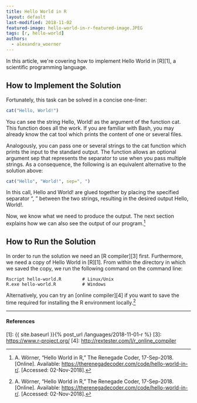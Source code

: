 ```yaml
---
title: Hello World in R
layout: default
last-modified: 2018-11-02
featured-image: hello-world-in-r-featured-image.JPEG
tags: [r, hello-world]
authors:
  - alexandra_woerner
---
```


In this article, we're covering how to implement Hello World in
[R][1], a scientific programming language.

## How to Implement the Solution

Fortunately, this task can be solved in a concise one-liner:

```r
cat("Hello, World!")
```

You can see the string Hello, World! as the argument of the function cat.
This function does all the work. If you are familiar with Bash, you may already
know the cat tool which prints the content of one or several files.

Analogously, you can pass one or several strings to the cat function which prints
the input to the standard output. The function allows an optional argument sep
that represents the separator to use when you pass multiple strings. As a
consequence, the following is an equivalent alternative to the solution above:

```r
cat("Hello", "World!", sep=", ")
```

In this call, Hello and World! are glued together by placing the specified
separator “, ” between the two strings, resulting in the desired output
Hello, World!.

Now, we know what we need to produce the output. The next section explains how
we can also see the output of our program.[^1]

## How to Run the Solution

In order to run the solution we need an [R compiler][3] first. Furthermore, we need
a copy of Hello World in [R][1]. From within the directory in which we saved the copy,
we run the following command on the command line:

```console
Rscript hello-world.R        # Linux/Unix
R.exe hello-world.R          # Windows
```

Alternatively, you can try an [online compiler][4] if you want to save the time
required for installing the R environment locally.[^1]

---

#### References

[^1]: A. Wörner, “Hello World in R,” The Renegade Coder, 17-Sep-2018. [Online]. Available: <https://therenegadecoder.com/code/hello-world-in-r/>. [Accessed: 02-Nov-2018].

[1]: {{ site.baseurl }}{% post_url /languages/2018-11-01-r %}
[3]: https://www.r-project.org/
[4]: http://rextester.com/l/r_online_compiler
